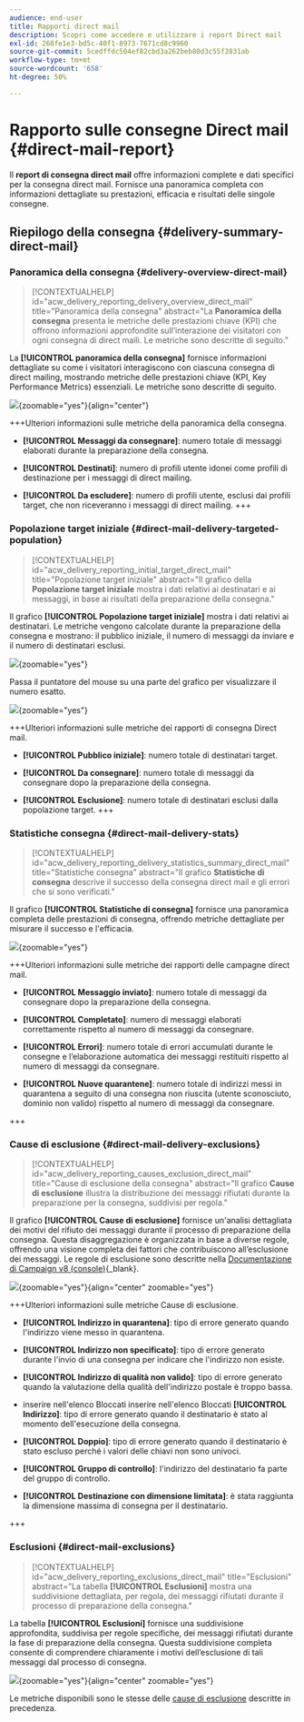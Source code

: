 ```yaml
---
audience: end-user
title: Rapporti direct mail
description: Scopri come accedere e utilizzare i report Direct mail
exl-id: 268fe1e3-bd5c-40f1-8973-7671cd8c9960
source-git-commit: 5cedffdc504ef82cbd3a262beb80d3c55f2831ab
workflow-type: tm+mt
source-wordcount: '658'
ht-degree: 50%

---
```


# Rapporto sulle consegne Direct mail {#direct-mail-report}

Il **report di consegna direct mail** offre informazioni complete e dati specifici per la consegna direct mail. Fornisce una panoramica completa con informazioni dettagliate su prestazioni, efficacia e risultati delle singole consegne.

## Riepilogo della consegna {#delivery-summary-direct-mail}

### Panoramica della consegna {#delivery-overview-direct-mail}

>[!CONTEXTUALHELP]
>id="acw_delivery_reporting_delivery_overview_direct_mail"
>title="Panoramica della consegna"
>abstract="La **Panoramica della consegna** presenta le metriche delle prestazioni chiave (KPI) che offrono informazioni approfondite sull’interazione dei visitatori con ogni consegna di direct maili. Le metriche sono descritte di seguito."

La **[!UICONTROL panoramica della consegna]** fornisce informazioni dettagliate su come i visitatori interagiscono con ciascuna consegna di direct mailing, mostrando metriche delle prestazioni chiave (KPI, Key Performance Metrics) essenziali.  Le metriche sono descritte di seguito.

![](assets/direct-overview.png){zoomable="yes"}{align="center"}

+++Ulteriori informazioni sulle metriche della panoramica della consegna.

* **[!UICONTROL Messaggi da consegnare]**: numero totale di messaggi elaborati durante la preparazione della consegna.

* **[!UICONTROL Destinati]**: numero di profili utente idonei come profili di destinazione per i messaggi di direct mailing.

* **[!UICONTROL Da escludere]**: numero di profili utente, esclusi dai profili target, che non riceveranno i messaggi di direct mailing.
+++

### Popolazione target iniziale {#direct-mail-delivery-targeted-population}

>[!CONTEXTUALHELP]
>id="acw_delivery_reporting_initial_target_direct_mail"
>title="Popolazione target iniziale"
>abstract="Il grafico della **Popolazione target iniziale** mostra i dati relativi ai destinatari e ai messaggi, in base ai risultati della preparazione della consegna."

Il grafico **[!UICONTROL Popolazione target iniziale]** mostra i dati relativi ai destinatari. Le metriche vengono calcolate durante la preparazione della consegna e mostrano: il pubblico iniziale, il numero di messaggi da inviare e il numero di destinatari esclusi.

![](assets/direct-mail-delivery-targeted-population.png){zoomable="yes"}

Passa il puntatore del mouse su una parte del grafico per visualizzare il numero esatto.

![](assets/direct-mail-delivery-targeted-population_2.png){zoomable="yes"}

+++Ulteriori informazioni sulle metriche dei rapporti di consegna Direct mail.

* **[!UICONTROL Pubblico iniziale]**: numero totale di destinatari target.

* **[!UICONTROL Da consegnare]**: numero totale di messaggi da consegnare dopo la preparazione della consegna.

* **[!UICONTROL Esclusione]**: numero totale di destinatari esclusi dalla popolazione target.
+++

### Statistiche consegna {#direct-mail-delivery-stats}

>[!CONTEXTUALHELP]
>id="acw_delivery_reporting_delivery_statistics_summary_direct_mail"
>title="Statistiche consegna"
>abstract="Il grafico **Statistiche di consegna** descrive il successo della consegna direct mail e gli errori che si sono verificati."

Il grafico **[!UICONTROL Statistiche di consegna]** fornisce una panoramica completa delle prestazioni di consegna, offrendo metriche dettagliate per misurare il successo e l&#39;efficacia.

![](assets/direct-mail-delivery-stats.png){zoomable="yes"}

+++Ulteriori informazioni sulle metriche dei rapporti delle campagne direct mail.

* **[!UICONTROL Messaggio inviato]**: numero totale di messaggi da consegnare dopo la preparazione della consegna.

* **[!UICONTROL Completato]**: numero di messaggi elaborati correttamente rispetto al numero di messaggi da consegnare.

* **[!UICONTROL Errori]**: numero totale di errori accumulati durante le consegne e l’elaborazione automatica dei messaggi restituiti rispetto al numero di messaggi da consegnare.

* **[!UICONTROL Nuove quarantene]**: numero totale di indirizzi messi in quarantena a seguito di una consegna non riuscita (utente sconosciuto, dominio non valido) rispetto al numero di messaggi da consegnare.

+++

### Cause di esclusione {#direct-mail-delivery-exclusions}

>[!CONTEXTUALHELP]
>id="acw_delivery_reporting_causes_exclusion_direct_mail"
>title="Cause di esclusione della consegna"
>abstract="Il grafico **Cause di esclusione** illustra la distribuzione dei messaggi rifiutati durante la preparazione per la consegna, suddivisi per regola."

Il grafico **[!UICONTROL Cause di esclusione]** fornisce un&#39;analisi dettagliata dei motivi del rifiuto dei messaggi durante il processo di preparazione della consegna. Questa disaggregazione è organizzata in base a diverse regole, offrendo una visione completa dei fattori che contribuiscono all’esclusione dei messaggi. Le regole di esclusione sono descritte nella [Documentazione di Campaign v8 (console)](https://experienceleague.adobe.com/docs/campaign/campaign-v8/send/failures/delivery-failures.html?lang=it#email-error-types){_blank}.

![](assets/direct-mail-delivery-exclusions.png){zoomable="yes"}{align="center" zoomable="yes"}

+++Ulteriori informazioni sulle metriche Cause di esclusione.

* **[!UICONTROL Indirizzo in quarantena]**: tipo di errore generato quando l&#39;indirizzo viene messo in quarantena.

* **[!UICONTROL Indirizzo non specificato]**: tipo di errore generato durante l&#39;invio di una consegna per indicare che l&#39;indirizzo non esiste.

* **[!UICONTROL Indirizzo di qualità non valido]**: tipo di errore generato quando la valutazione della qualità dell&#39;indirizzo postale è troppo bassa.

* inserire nell&#39;elenco Bloccati inserire nell&#39;elenco Bloccati **[!UICONTROL Indirizzo]**: tipo di errore generato quando il destinatario è stato al momento dell&#39;esecuzione della consegna.

* **[!UICONTROL Doppio]**: tipo di errore generato quando il destinatario è stato escluso perché i valori delle chiavi non sono univoci.

* **[!UICONTROL Gruppo di controllo]**: l&#39;indirizzo del destinatario fa parte del gruppo di controllo.

* **[!UICONTROL Destinazione con dimensione limitata]**: è stata raggiunta la dimensione massima di consegna per il destinatario.

+++

### Esclusioni {#direct-mail-exclusions}

>[!CONTEXTUALHELP]
>id="acw_delivery_reporting_exclusions_direct_mail"
>title="Esclusioni"
>abstract="La tabella **[!UICONTROL Esclusioni]** mostra una suddivisione dettagliata, per regola, dei messaggi rifiutati durante il processo di preparazione della consegna."

La tabella **[!UICONTROL Esclusioni]** fornisce una suddivisione approfondita, suddivisa per regole specifiche, dei messaggi rifiutati durante la fase di preparazione della consegna. Questa suddivisione completa consente di comprendere chiaramente i motivi dell’esclusione di tali messaggi dal processo di consegna.

![](assets/direct-mail-exclusions.png){zoomable="yes"}{align="center" zoomable="yes"}

Le metriche disponibili sono le stesse delle [cause di esclusione](#direct-mail-delivery-exclusions) descritte in precedenza.
